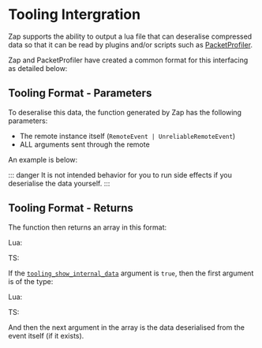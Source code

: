 # Tooling Intergration

Zap supports the ability to output a lua file that can deseralise compressed data so that it can be read by plugins and/or scripts such as [PacketProfiler](https://github.com/Pyseph/PacketProfiler/).

Zap and PacketProfiler have created a common format for this interfacing as detailed below:

## Tooling Format - Parameters

To deseralise this data, the function generated by Zap has the following parameters:

- The remote instance itself (`RemoteEvent | UnreliableRemoteEvent`)
- ALL arguments sent through the remote

An example is below:

::: danger
It is not intended behavior for you to run side effects if you deserialise the data yourself.
:::


<CodeBlock lang="lua" :code="example1" />

## Tooling Format - Returns

The function then returns an array in this format:

Lua:
<CodeBlock lang="lua" :code="returnsLua" />

TS:
<CodeBlock lang="typescript" :code="returnsTS" />

If the [`tooling_show_internal_data`](../config/options.md#tooling-show-internal-data) argument is `true`, then the first argument is of the type:

Lua:
<CodeBlock lang="lua" :code="internalDataLua" />

TS:
<CodeBlock lang="typescript" :code="internalDataTS" />

And then the next argument in the array is the data deserialised from the event itself (if it exists).

<script setup lang="ts">
const example1 = `local ReplicatedStorage = game:GetService("ReplicatedStorage")
local zap_deserialiser = require(path.to.deserialiser)

local reliable = ReplicatedStorage:WaitForChild("ZAP_RELIABLE")
local unreliable = ReplicatedStorage:WaitForChild("ZAP_UNRELIABLE")

reliable.OnClientEvent:Connect(function(...)
	local data = zap_deserialiser(reliable, unpack(...))
	print(data)
end)

unreliable.OnClientEvent:Connect(function(...)
	local data = zap_deserialiser(unreliable, unpack(...))
	print(data)
end)`

const returnsLua = `type DecompressedData = { {
    Name: string,
    Arguments: { any },
    ShowDecompressedSize: boolean?
} }`

const returnsTS = `type DecompressedData = {
    name: string,
    Arguments: unknown[],
    ShowDecompressedSize?: boolean
}[]`

const internalDataLua = `type InternalData = {
    event_id: number,
    call_id: number?
}`

const internalDataTS = `interface InternalData {
    event_id: number,
    call_id?: number
}`
</script>